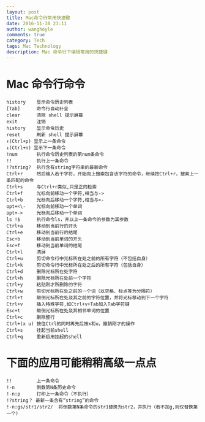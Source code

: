 ```yaml
---
layout: post
title: Mac命令行常用快捷键
date: 2016-11-30 23:11
author: wanghoyle
comments: true
category: Tech
tags: Mac Technology
description: Mac 命令行下编辑常用的快捷键
---
```


# Mac 命令行命令

    history    显示命令历史列表
    [Tab]      命令行自动补全
    clear      清除 shell 提示屏幕
    exit       注销
    history    显示命令历史
    reset      刷新 shell 提示屏幕
    ↑(Ctrl+p) 显示上一条命令
	↓(Ctrl+n) 显示下一条命令
	!num       执行命令历史列表的第num条命令
	!!         执行上一条命令
	!?string?  执行含有string字符串的最新命令
	Ctrl+r     然后输入若干字符，开始向上搜索包含该字符的命令，继续按Ctrl+r，搜索上一条匹配的命令
	Ctrl+s     与Ctrl+r类似,只是正向检索
	Ctrl+f     光标向前移动一个字符,相当与->
	Ctrl+b     光标向后移动一个字符,相当与<-
	opt+<\-    光标向前移动一个单词
	opt+->     光标向后移动一个单词
	ls !$      执行命令ls，并以上一条命令的参数为其参数
	Ctrl+a     移动到当前行的开头
	Ctrl+e     移动到当前行的结尾
	Esc+b      移动到当前单词的开头
	Esc+f      移动到当前单词的结尾
	Ctrl+l     清屏
	Ctrl+u     剪切命令行中光标所在处之前的所有字符（不包括自身）
	Ctrl+k     剪切命令行中光标所在处之后的所有字符（包括自身）
	Ctrl+d     删除光标所在处字符
	Ctrl+h     删除光标所在处前一个字符
	Ctrl+y     粘贴刚才所删除的字符
	Ctrl+w     剪切光标所在处之前的一个词（以空格、标点等为分隔符）
	Ctrl+t     颠倒光标所在处及其之前的字符位置，并将光标移动到下一个字符
	Ctrl+v     插入特殊字符,如Ctrl+v+Tab加入Tab字符键
	Esc+t      颠倒光标所在处及其相邻单词的位置
	Ctrl+c     删除整行
	Ctrl+(x u) 按住Ctrl的同时再先后按x和u，撤销刚才的操作
	Ctrl+s     挂起当前shell
	Ctrl+q     重新启用挂起的shell

# 下面的应用可能稍稍高级一点点

    !!         上一条命令
    !-n        倒数第N条历史命令
    !-n:p      打印上一条命令（不执行）
    !?string？ 最新一条含有“string”的命令
    !-n:gs/str1/str2/  将倒数第N条命令的str1替换为str2，并执行（若不加g,则仅替换第一个)
